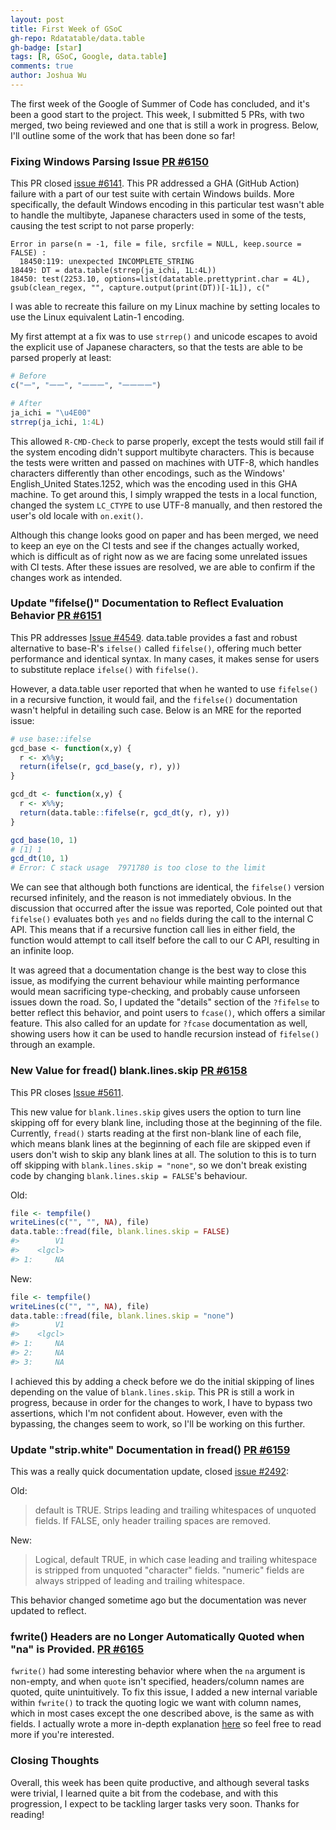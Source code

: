 ```yaml
---
layout: post
title: First Week of GSoC
gh-repo: Rdatatable/data.table
gh-badge: [star]
tags: [R, GSoC, Google, data.table]
comments: true
author: Joshua Wu
---
```


The first week of the Google of Summer of Code has concluded, and it's been a good start to the project. This week, I submitted 5 PRs, with two merged, two being reviewed and one that is still a work in progress. Below, I'll outline some of the work that has been done so far!

### Fixing Windows Parsing Issue [PR #6150](https://github.com/Rdatatable/data.table/pull/6150)

This PR closed [issue #6141](https://github.com/Rdatatable/data.table/issues/6141). This PR addressed a GHA (GitHub Action) failure with a part of our test suite with certain Windows builds. More specifically, the default Windows encoding in this particular test wasn't able to handle the multibyte, Japanese characters used in some of the tests, causing the test script to not parse properly:

```
Error in parse(n = -1, file = file, srcfile = NULL, keep.source = FALSE) : 
  18450:119: unexpected INCOMPLETE_STRING
18449: DT = data.table(strrep(ja_ichi, 1L:4L))
18450: test(2253.10, options=list(datatable.prettyprint.char = 4L), gsub(clean_regex, "", capture.output(print(DT))[-1L]), c("
```
I was able to recreate this failure on my Linux machine by setting locales to use the Linux equivalent Latin-1 encoding.

My first attempt at a fix was to use `strrep()` and unicode escapes to avoid the explicit use of Japanese characters, so that the tests are able to be parsed properly at least:

```R
# Before
c("一", "一一", "一一一", "一一一一")

# After
ja_ichi = "\u4E00"
strrep(ja_ichi, 1:4L)
```
This allowed `R-CMD-Check` to parse properly, except the tests would still fail if the system encoding didn't support multibyte characters. This is because the tests were written and passed on machines with UTF-8, which handles characters differently than other encodings, such as the Windows' English_United States.1252, which was the encoding used in this GHA machine. To get around this, I simply wrapped the tests in a local function, changed the system `LC_CTYPE` to use UTF-8 manually, and then restored the user's old locale with `on.exit()`.

Although this change looks good on paper and has been merged, we need to keep an eye on the CI tests and see if the changes actually worked, which is difficult as of right now as we are facing some unrelated issues with CI tests. After these issues are resolved, we are able to confirm if the changes work as intended.

### Update "fifelse()" Documentation to Reflect Evaluation Behavior [PR #6151](https://github.com/Rdatatable/data.table/pull/6151)

This PR addresses [Issue #4549](https://github.com/Rdatatable/data.table/issues/4549). data.table provides a fast and robust alternative to base-R's `ifelse()` called `fifelse()`, offering much better performance and identical syntax. In many cases, it makes sense for users to substitute replace `ifelse()` with `fifelse()`.

However, a data.table user reported that when he wanted to use `fifelse()` in a recursive function, it would fail, and the `fifelse()` documentation wasn't helpful in detailing such case. Below is an MRE for the reported issue:
```R
# use base::ifelse
gcd_base <- function(x,y) {
  r <- x%%y;
  return(ifelse(r, gcd_base(y, r), y))
}

gcd_dt <- function(x,y) {
  r <- x%%y;
  return(data.table::fifelse(r, gcd_dt(y, r), y))
}

gcd_base(10, 1)
# [1] 1
gcd_dt(10, 1)
# Error: C stack usage  7971780 is too close to the limit
```
We can see that although both functions are identical, the `fifelse()` version recursed infinitely, and the reason is not immediately obvious. In the discussion that occurred after the issue was reported, Cole pointed out that `fifelse()` evaluates both `yes` and `no` fields during the call to the internal C API. This means that if a recursive function call lies in either field, the function would attempt to call itself before the call to our C API, resulting in an infinite loop.

It was agreed that a documentation change is the best way to close this issue, as modifying the current behaviour while mainting performance would mean sacrificing type-checking, and probably cause unforseen issues down the road. So, I updated the "details" section of the `?fifelse` to better reflect this behavior, and point users to `fcase()`, which offers a similar feature. This also called for an update for `?fcase` documentation as well, showing users how it can be used to handle recursion instead of `fifelse()` through an example.

### New Value for fread() blank.lines.skip [PR #6158](https://github.com/Rdatatable/data.table/pull/6158)

This PR closes [Issue #5611](https://github.com/Rdatatable/data.table/issues/5611).

This new value for `blank.lines.skip` gives users the option to turn line skipping off for every blank line, including those at the beginning of the file. Currently, `fread()` starts reading at the first non-blank line of each file, which means blank lines at the beginning of each file are skipped even if users don't wish to skip any blank lines at all. The solution to this is to turn off skipping with `blank.lines.skip = "none"`, so we don't break existing code by changing `blank.lines.skip = FALSE`'s behaviour.

Old:
```R
file <- tempfile()
writeLines(c("", "", NA), file)
data.table::fread(file, blank.lines.skip = FALSE)
#>        V1
#>    <lgcl>
#> 1:     NA
```
New:
```R
file <- tempfile()
writeLines(c("", "", NA), file)
data.table::fread(file, blank.lines.skip = "none")
#>        V1
#>    <lgcl>
#> 1:     NA
#> 2:     NA
#> 3:     NA
```
I achieved this by adding a check before we do the initial skipping of lines depending on the value of `blank.lines.skip`. This PR is still a work in progress, because in order for the changes to work, I have to bypass two assertions, which I'm not confident about. However, even with the bypassing, the changes seem to work, so I'll be working on this further.

### Update "strip.white" Documentation in fread() [PR #6159](https://github.com/Rdatatable/data.table/pull/6159)

This was a really quick documentation update, closed [issue #2492](https://github.com/Rdatatable/data.table/issues/2492):

Old:
> default is TRUE. Strips leading and trailing whitespaces of unquoted fields. If FALSE, only header trailing spaces are removed.

New:
> Logical, default TRUE, in which case leading and trailing whitespace is stripped from unquoted "character" fields. "numeric" fields are always stripped of leading and trailing whitespace.

This behavior changed sometime ago but the documentation was never updated to reflect.

### fwrite() Headers are no Longer Automatically Quoted when "na" is Provided. [PR #6165](https://github.com/Rdatatable/data.table/pull/6165)

`fwrite()` had some interesting behavior where when the `na` argument is non-empty, and when `quote` isn't specified, headers/column names are quoted, quite unintuitively. To fix this issue, I added a new internal variable within `fwrite()` to track the quoting logic we want with column names, which in most cases except the one described above, is the same as with fields. I actually wrote a more in-depth explanation [here](https://github.com/Rdatatable/data.table/pull/6165#issuecomment-2143735240) so feel free to read more if you're interested.

### Closing Thoughts
Overall, this week has been quite productive, and although several tasks were trivial, I learned quite a bit from the codebase, and with this progression, I expect to be tackling larger tasks very soon. Thanks for reading!

